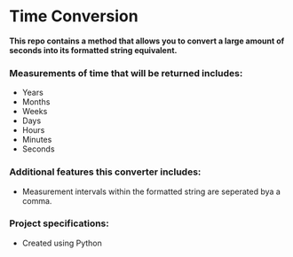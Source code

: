 # Time Conversion

**This repo contains a method that allows you to convert a large amount of seconds into its formatted string equivalent.**

### Measurements of time that will be returned includes:
- Years
- Months
- Weeks
- Days
- Hours
- Minutes
- Seconds

### Additional features this converter includes:
- Measurement intervals within the formatted string are seperated bya a comma.

### Project specifications:
- Created using Python
